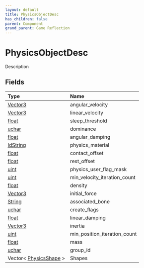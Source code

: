 ```yaml
---
layout: default
title: PhysicsObjectDesc
has_children: false
parent: Component
grand_parent: Game Reflection
---
```

# PhysicsObjectDesc
Description 

## Fields
| Type | Name |
|:-------------|:--------------|
| [Vector3](/game-reflection/classes/vector3.md) | angular_velocity |
| [Vector3](/game-reflection/classes/vector3.md) | linear_velocity |
| [float](/game-reflection/components/float.md) | sleep_threshold |
| [uchar](/game-reflection/enums/uchar.md) | dominance |
| [float](/game-reflection/components/float.md) | angular_damping |
| [IdString](/game-reflection/components/id_string.md) | physics_material |
| [float](/game-reflection/components/float.md) | contact_offset |
| [float](/game-reflection/components/float.md) | rest_offset |
| [uint](/game-reflection/components/uint.md) | physics_user_flag_mask |
| [uint](/game-reflection/components/uint.md) | min_velocity_iteration_count |
| [float](/game-reflection/components/float.md) | density |
| [Vector3](/game-reflection/classes/vector3.md) | initial_force |
| [String](/game-reflection/components/string.md) | associated_bone |
| [uchar](/game-reflection/enums/uchar.md) | create_flags |
| [float](/game-reflection/components/float.md) | linear_damping |
| [Vector3](/game-reflection/classes/vector3.md) | inertia |
| [uint](/game-reflection/components/uint.md) | min_position_iteration_count |
| [float](/game-reflection/components/float.md) | mass |
| [uchar](/game-reflection/enums/uchar.md) | group_id |
| Vector< [PhysicsShape](/game-reflection/classes/physics_shape.md) > | Shapes |
